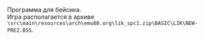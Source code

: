 Программа для бейсика.  
Игра располагается в архиве `\src\main\resources\arch\emu80.org\lik_spc1.zip\BASIC\LIK\NEW-PREZ.BSS`.